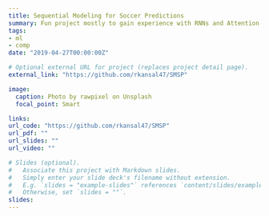 ```yaml
---
title: Sequential Modeling for Soccer Predictions
summary: Fun project mostly to gain experience with RNNs and Attention. I ended up with a 71% testing accuracy in predicting the outcome of European soccer matches.
tags:
- ml
- comp
date: "2019-04-27T00:00:00Z"

# Optional external URL for project (replaces project detail page).
external_link: "https://github.com/rkansal47/SMSP"

image:
  caption: Photo by rawpixel on Unsplash
  focal_point: Smart

links:
url_code: "https://github.com/rkansal47/SMSP"
url_pdf: ""
url_slides: ""
url_video: ""

# Slides (optional).
#   Associate this project with Markdown slides.
#   Simply enter your slide deck's filename without extension.
#   E.g. `slides = "example-slides"` references `content/slides/example-slides.md`.
#   Otherwise, set `slides = ""`.
slides:
---
```

